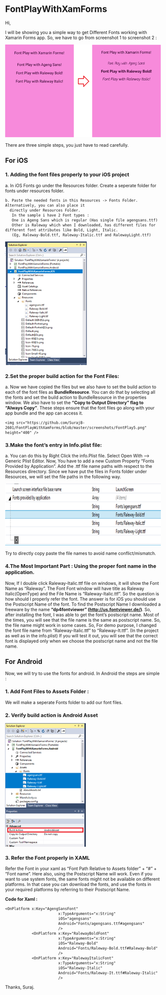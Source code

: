 # FontPlayWithXamForms
Hi,

I will be showing you a simple way to get Different Fonts working with Xamarin Forms app.
So, we have to go from screenshot 1 to screenshot 2 : 

<img src="https://github.com/SurajB-2601/FontPlayWithXamForms/blob/master/screenshots/FontPlay20.png" height="300" /> 

There are three simple steps, you just have to read carefully.

## For iOS
### 1. Adding the font files properly to your iOS project

  a. In iOS Fonts go under the Resources folder. Create a seperate folder for fonts under resources folder.
  
	b. Paste the needed fonts in this Resources -> Fonts Folder. Alternatively, you can also place it 
      directly under Resources Folder.
	   In the sample i have 2 Font types : 
	   One is Ageng Sans which is regular (Has single file agengsans.ttf)
	   Other is Raleway which when I downloaded, has different files for different font attributes like Bold, Light, Italic.
	   (Eg, Raleway-Bold.ttf, Raleway-Italic.ttf and RalewayLight.ttf)
     
<img src="https://github.com/SurajB-2601/FontPlayWithXamForms/blob/master/screenshots/FontPlay1.png" height="400" />  
     

### 2.Set the proper build action for the Font Files: 

  a. Now we have copied the files but we also have to set the build action to each of the font files as **BundleResource**. You can do that by      selecting all the fonts and set the build action to BundleResource in the properties window.
     We also have to set the **“Copy to Output Directory” flag to “Always Copy”**.
    These steps ensure that the font files go along with your app bundle and the app can access it.
    
    <img src="https://github.com/SurajB-2601/FontPlayWithXamForms/blob/master/screenshots/FontPlay5.png" height="400" />  
    
### 3.Make the font’s entry in Info.plist file: 

  a. You can do this by Right Click the info.Plist file. Select Open With --> Generic Plist Editor. Now, You have to add a new Custom          Property “Fonts Provided by Application”. Add the .ttf file name paths with respect to the Resources directory. Since we have put the       files in Fonts folder under Resources, we will set the file paths in the following way.
  
   <img src="https://github.com/SurajB-2601/FontPlayWithXamForms/blob/master/screenshots/FontPlay3.png" height="200" />  
   
  Try to directly copy paste the file names to avoid name conflict/mismatch.
  
  ### 4.The Most Important Part : Using the proper font name in the application.
  
  Now, If I double click Raleway-Italic.ttf file on windows, it will show the Font Name as “Raleway”. The Font Font window will have title as Raleway Italic(OpenType) and the File Name is “Raleway-Italic.ttf”. So the question is how should I properly refer the font.
The answer is for iOS you should use the Postscript Name of the font. To find the Postscript Name I downloaded a freeware by the name __“dp4fontviewer” (http://us.fontviewer.de/)__. So, after installing the font, I was able to get the font’s postscript name. 
Most of the times, you will see that the file name is the same as postscript name. So, the file name might work in some cases. So, For demo purpose, I changed the font file name from “Raleway-Italic.ttf” to “Raleway-It.ttf”. (In the project as well as in the info.plist)
If you will test it out, you will see that the correct font is displayed only when we choose the postscript name and not the file name.
  
  
## For Android

Now, we will try to use the fonts for android. In Android the steps are simple :

### 1. Add Font Files to Assets Folder :
We will make a seperate Fonts folder to add our font files.

### 2. Verify build action is Android Asset

 <img src="https://github.com/SurajB-2601/FontPlayWithXamForms/blob/master/screenshots/FontPlay4.png" height="400" />  
 
 ### 3. Refer the Font properly in XAML
 
 Refer the Font in your xaml as “Font Path Relative to Assets folder” + “#” + “Font name”. Here also, using the Postscript Name will work.
 Even if you want to use system fonts, the same fonts might not be available on different platforms. In that case you can download the fonts, and use the fonts in your required platforms by referring to their Postscript Name.


__Code for Xaml :__

```
<OnPlatform x:Key="AgengSansFont" 
                        x:TypeArguments="x:String" 
                        iOS="agengsans" 
                        Android="Fonts/agengsans.ttf#agengsans"
                        />
            <OnPlatform x:Key="RalewayBoldFont" 
                        x:TypeArguments="x:String" 
                        iOS="Raleway-Bold" 
                        Android="Fonts/Raleway-Bold.ttf#Raleway-Bold"
                        />
            <OnPlatform x:Key="RalewayItalicFont" 
                        x:TypeArguments="x:String" 
                        iOS="Raleway-Italic" 
                        Android="Fonts/Raleway-It.ttf#Raleway-Italic"
                        /> 
  ```
  
  Thanks,
  Suraj.
